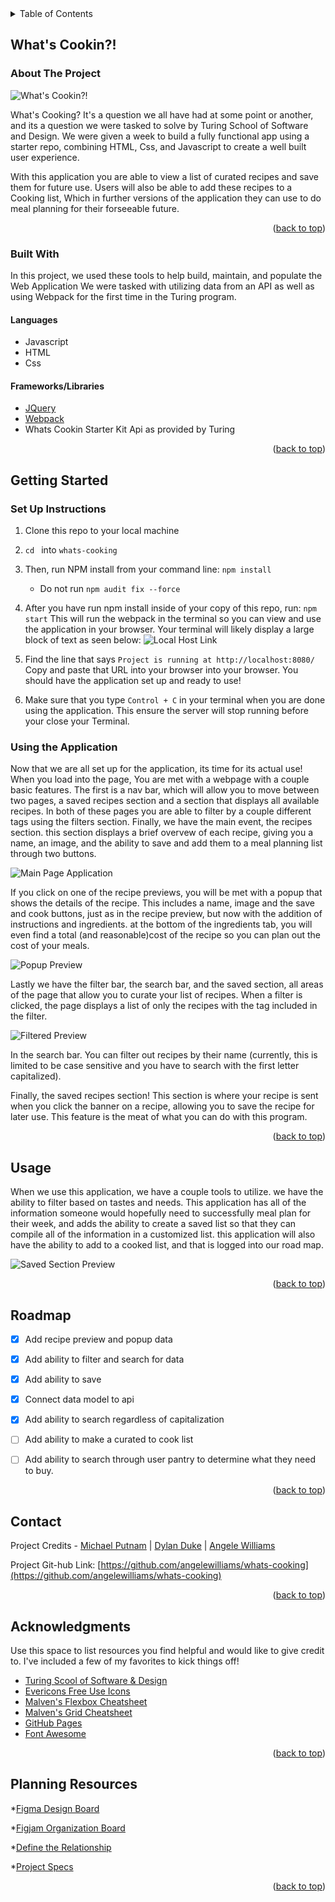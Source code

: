 
<!-- TABLE OF CONTENTS -->
<details>
  <summary>Table of Contents</summary>
  <ol>
    <li>
      <a href="#about-the-project">About The Project</a>
      <ul>
        <li><a href="#built-with">Built With</a></li>
      </ul>
    </li>
    <li>
      <a href="#getting-started">Getting Started</a>
      <a href="#using-the-application">Using the Application</a>
    </li>
    <li><a href="#usage">Usage</a></li>
    <li><a href="#roadmap">Roadmap</a></li>
    <li><a href="#contact">Contact</a></li>
    <li><a href="#acknowledgments">Acknowledgments</a></li>
    <li><a href="#planning-resources">Planning Resources</a></li>
  </ol>
</details>


<!-- ABOUT THE PROJECT -->
## What's Cookin?!

### About The Project

![What's Cookin?!](https://user-images.githubusercontent.com/43621994/161454532-c8cd921c-c249-4021-8e18-b9d73df796e6.png)

What's Cooking? It's a question we all have had at some point or another, and its a question we were tasked to solve
by Turing School of Software and Design. We were given a week to build a fully functional app using a starter repo,
combining HTML, Css, and Javascript to create a well built user experience.

With this application you are able to view a list of curated recipes and save them for future use. Users
will also be able to add these recipes to a Cooking list, Which in further versions of the application
they can use to do meal planning for their forseeable future.


<p align="right">(<a href="#top">back to top</a>)</p>



### Built With

In this project, we used these tools to help build, maintain, and populate the Web Application
We were tasked with utilizing data from an API as well as using Webpack for the first time in the Turing program.

#### Languages
* Javascript
* HTML
* Css

#### Frameworks/Libraries
* [JQuery](https://jquery.com)
* [Webpack](https://webpack.js.org/)
* Whats Cookin Starter Kit Api as provided by Turing


<p align="right">(<a href="#top">back to top</a>)</p>



<!-- GETTING STARTED -->
## Getting Started

### Set Up Instructions
1. Clone this repo to your local machine
2. `cd ` into `whats-cooking`
3. Then, run NPM install from your command line: `npm install `
    - Do not run `npm audit fix --force`
4. After you have run npm install inside of your copy of this repo, run:
`npm start`
This will run the webpack in the terminal so you can view and use the application in your browser. Your terminal will likely display a large block of text as seen below:
![Local Host Link](https://user-images.githubusercontent.com/43621994/161456081-7910945b-f2df-4167-a487-3d40cf2498fe.png)

5. Find the line that says `Project is running at http://localhost:8080/` Copy and paste that URL into your browser into your browser. You should have the application set up and ready to use!

6. Make sure that you type `Control + C` in your terminal when you are done using the application. This ensure the server will stop running before your close your Terminal.

### Using the Application

Now that we are all set up for the application, its time for its actual use! When you load into the page, You are met with a webpage with
a couple basic features. The first is a nav bar, which will allow you to move between two pages, a saved recipes section and a section
that displays all available recipes. In both of these pages you are able to filter by a couple different tags using the filters section.
Finally, we have the main event, the recipes section. this  section displays a brief overvew of each recipe, giving you a name, an image, and the
ability to save and add them to a meal planning list through two buttons.  

![Main Page Application](https://user-images.githubusercontent.com/43621994/161454532-c8cd921c-c249-4021-8e18-b9d73df796e6.png)

If you click on one of the recipe previews, you will be met with a popup that shows the details of the recipe. This includes a name,
image and the save and cook buttons, just as in the recipe preview, but now with the addition of instructions and ingredients. at the
 bottom of the ingredients tab, you will even find a total (and reasonable)cost of the recipe so you can plan out the cost of your meals.

![Popup Preview](https://user-images.githubusercontent.com/43621994/161584095-e1fb7d26-6f17-4430-bf75-3039e22b06f0.png)

Lastly we have the filter bar, the search bar, and the saved section, all areas of the page that allow you to curate your list of recipes.
When a filter is clicked, the page displays a list of only the recipes with the tag included in the filter.

![Filtered Preview](https://user-images.githubusercontent.com/43621994/161585934-b860c6b2-01f6-4330-97bf-6873f02ea448.png)

In the search bar. You can filter out  recipes by their name (currently, this is limited to be case sensitive and you have to search with the first letter capitalized).

Finally, the saved recipes section! This section is where your recipe is sent when you click the banner on a recipe, allowing you to save the recipe for later use.
This feature is the meat of what you can do with this program.


<p align="right">(<a href="#top">back to top</a>)</p>



<!-- USAGE EXAMPLES -->
## Usage

When we use this application, we have a couple tools to utilize. we have the ability to filter based on tastes and needs. This application has all of the information
someone would hopefully need to successfully meal plan for their week, and adds the ability to create a saved list so that they can compile all of the information
in a customized list. this application will also have the ability to add to a cooked list, and that is logged into our road map.

![Saved Section Preview](https://user-images.githubusercontent.com/43621994/161586318-0c4e0823-679c-48e6-a0fd-2416babc66c4.png)


<p align="right">(<a href="#top">back to top</a>)</p>



<!-- ROADMAP -->
## Roadmap

- [x] Add recipe preview and popup data
- [x] Add ability to filter and search for data
- [x] Add ability to save
- [x] Connect data model to api
- [x] Add ability to search regardless of capitalization
- [ ] Add ability to make a curated to cook list
- [ ] Add ability to search through user pantry to determine what they need to buy.


<p align="right">(<a href="#top">back to top</a>)</p>



<!-- CONTACT -->
## Contact

Project Credits -
[Michael Putnam](https://github.com/michaelputnam67) |
[Dylan Duke](https://github.com/laytonmaes) |
[Angele Williams](https://github.com/angelewilliams)

Project Git-hub Link: [https://github.com/angelewilliams/whats-cooking](https://github.com/angelewilliams/whats-cooking)



<p align="right">(<a href="#top">back to top</a>)</p>



<!-- ACKNOWLEDGMENTS -->
## Acknowledgments

Use this space to list resources you find helpful and would like to give credit to. I've included a few of my favorites to kick things off!

* [Turing Scool of Software & Design](https://turing.edu/)
* [Evericons Free Use Icons](https://www.figma.com/file/8YZVHqvryXV7hIY30fYAvw/Evericons-(Copy)?node-id=0%3A1)
* [Malven's Flexbox Cheatsheet](https://flexbox.malven.co/)
* [Malven's Grid Cheatsheet](https://grid.malven.co/)
* [GitHub Pages](https://pages.github.com)
* [Font Awesome](https://fontawesome.com)


<p align="right">(<a href="#top">back to top</a>)</p>


<!-- PLANNING RESOURCES -->
## Planning Resources
<!-- WIREFRAME -->

*[Figma Design Board](https://www.figma.com/file/ZnL2l7X37YAklSssxbPX0N/whats-cookin)

*[Figjam Organization Board](https://www.figma.com/file/UaHleoCnL5OAEbzbJAQiA2/whats-cooking)

*[Define the Relationship](https://docs.google.com/document/d/1fmPjAuH9ezEzK54HBJ5oi3jcL1a_o1nIXbc3agiVyt8/edit)

*[Project Specs](https://frontend.turing.edu/projects/whats-cookin-part-one.html)



<p align="right">(<a href="#top">back to top</a>)</p>

